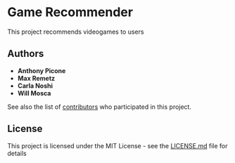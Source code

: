 # Game Recommender

This project recommends videogames to users

## Authors

* **Anthony Picone**
* **Max Remetz**
* **Carla Noshi**
* **Will Mosca**

See also the list of [contributors](https://github.com/your/project/contributors) who participated in this project.

## License

This project is licensed under the MIT License - see the [LICENSE.md](LICENSE.md) file for details

